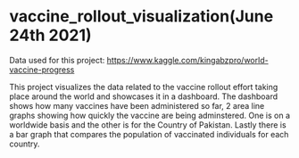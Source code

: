 # vaccine_rollout_visualization(June 24th 2021)
Data used for this project: https://www.kaggle.com/kingabzpro/world-vaccine-progress 

This project visualizes the data related to the vaccine rollout effort taking place around the world and showcases it in a dashboard. The dashboard shows how many vaccines have been administered so far, 2 area line graphs showing how quickly the vaccine are being adminstered. One is on a worldwide basis and the other is for the Country of Pakistan. Lastly there is a bar graph that compares the population of vaccinated individuals for each country.  
